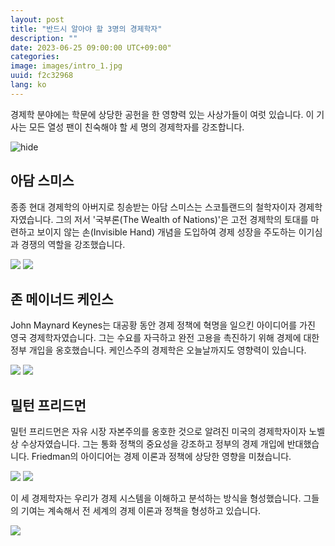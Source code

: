 ```yaml
---
layout: post
title: "반드시 알아야 할 3명의 경제학자"
description: ""
date: 2023-06-25 09:00:00 UTC+09:00"
categories: 
image: images/intro_1.jpg
uuid: f2c32968
lang: ko
---
```


경제학 분야에는 학문에 상당한 공헌을 한 영향력 있는 사상가들이 여럿 있습니다. 이 기사는 모든 열성 팬이 친숙해야 할 세 명의 경제학자를 강조합니다.

![hide](images/intro_1.jpg)


## 아담 스미스
종종 현대 경제학의 아버지로 칭송받는 아담 스미스는 스코틀랜드의 철학자이자 경제학자였습니다. 그의 저서 '국부론(The Wealth of Nations)'은 고전 경제학의 토대를 마련하고 보이지 않는 손(Invisible Hand) 개념을 도입하여 경제 성장을 주도하는 이기심과 경쟁의 역할을 강조했습니다.

![](images/main1_2.jpg)
![](images/main1_4.jpg)


## 존 메이너드 케인스
John Maynard Keynes는 대공황 동안 경제 정책에 혁명을 일으킨 아이디어를 가진 영국 경제학자였습니다. 그는 수요를 자극하고 완전 고용을 촉진하기 위해 경제에 대한 정부 개입을 옹호했습니다. 케인스주의 경제학은 오늘날까지도 영향력이 있습니다.

![](images/main2_2.jpg)
![](images/main2_4.jpg)


## 밀턴 프리드먼
밀턴 프리드먼은 자유 시장 자본주의를 옹호한 것으로 알려진 미국의 경제학자이자 노벨상 수상자였습니다. 그는 통화 정책의 중요성을 강조하고 정부의 경제 개입에 반대했습니다. Friedman의 아이디어는 경제 이론과 정책에 상당한 영향을 미쳤습니다.

![](images/main3_2.jpg)
![](images/main3_3.jpg)




이 세 경제학자는 우리가 경제 시스템을 이해하고 분석하는 방식을 형성했습니다. 그들의 기여는 계속해서 전 세계의 경제 이론과 정책을 형성하고 있습니다.

![](images/intro_2.jpg)